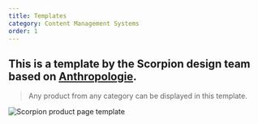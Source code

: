 ```yaml
---
title: Templates
category: Content Management Systems
order: 1
---
```


## This is a template by the Scorpion design team based on [Anthropologie](https://www.anthropologie.com/dresses-casual-everyday?cm_sp=FEATURES-_-SUBCATEGORY-_-DRESSES-CASUAL-EVERYDAY).

>Any product from any category can be displayed in this template.

![Scorpion product page template](/images/Scorpion_Template_Product_Page_Desktop_1920.svg)
